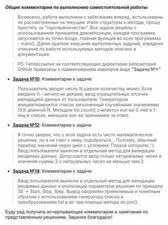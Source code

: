 ***Общие комментарии по выполнению самостоятельной работы:***
> Возможно, работа выполнена с забеганием вперед, использованы не рассмотренные на текущем этапе структуры и методы, прошу простить за "торопыжничество". 
> Все задачи решены с использованием принципов декомпозиции, каждая программа запускается из точки входа, главная функция во всех программах – main(). Далее краткое описание выполненных заданий, изрядное описание по работе используемых методов описано в документации.

> PS: Гиперссылки на соответствующие директории репозитория GitHub привязаны к наименованиям маркеров вида **"Задача №*"**

- [**Задача №10**](https://github.com/AllIWantIsNotAvailable/GeekBrains_IntroductionToPython/blob/main/seminars/Sem02_ForWhileLoops/HomeWork/Task10.py):
Комментарии к задаче:
> Пользователь вводит число N равное количеству монет. Если введено 0 - ничего не делаем, ввод отрицательных отсечен валидацией данных от пользователя. Генератором инициализируется список заполненный случайными значениями (0,1) длинной N. Методом list.count() считается кол-во 0-лей и 1-ниц в списке, меньшее кол-во принимаем за ответ.

- [**Задача №12**](https://github.com/AllIWantIsNotAvailable/GeekBrains_IntroductionToPython/blob/main/seminars/Sem02_ForWhileLoops/HomeWork/Task12.py):
Комментарии к задаче:
>  Я точно уверен, что у этой задачи есть чисто математическое решение, но я не смог к нему подобраться... Поэтому, обычный перебор значений через цикл с условием. Плохой алгоритм ;'(
>  Ввод пользователя вынесен в отдельный метод для валидации вводимых данных. Допускается ввод только натуральных чисел и значения суммы 2-х натруальных чисел не меньше чем 2.

- [**Задача №14**](https://github.com/AllIWantIsNotAvailable/GeekBrains_IntroductionToPython/blob/main/seminars/Sem02_ForWhileLoops/HomeWork/Task14.py):
Комментарии к задаче:
> Ввод пользователя вынесен в отдельный метод для валидации вводимых данных и реализации параметров решения по принципу 3S -> Start, Stop, Step. 
> Вывод оформлен приемлемым и понятным образом с использованием генератора списка и преобразованием list в str при помощи метода str.join().

Буду рад получить исчерпывающие комментарии и замечания по представленным решениям. Заранее благодарю!

